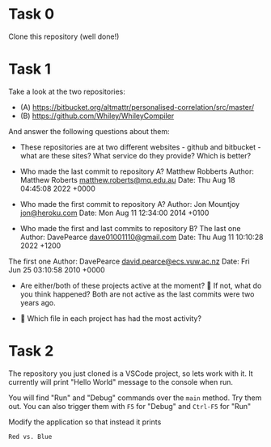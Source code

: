 # Task 0

Clone this repository (well done!)

# Task 1

Take a look at the two repositories:

  * (A) https://bitbucket.org/altmattr/personalised-correlation/src/master/
  * (B) https://github.com/Whiley/WhileyCompiler

And answer the following questions about them:

  * These repositories are at two different websites - github and bitbucket - what are these sites?  What service do they provide? Which is better?

  * Who made the last commit to repository A?
  Matthew Robberts
  Author: Matthew Roberts <matthew.roberts@mq.edu.au>
  Date:   Thu Aug 18 04:45:08 2022 +0000

  * Who made the first commit to repository A?
  Author: Jon Mountjoy <jon@heroku.com>
  Date:   Mon Aug 11 12:34:00 2014 +0100

  * Who made the first and last commits to repository B?
  The last one 
  Author: DavePearce <dave01001110@gmail.com>
  Date:   Thu Aug 11 10:10:28 2022 +1200

  The first one
  Author: DavePearce <david.pearce@ecs.vuw.ac.nz>
  Date:   Fri Jun 25 03:10:58 2010 +0000


  * Are either/both of these projects active at the moment? 🤔 If not, what do you think happened?
  Both are not active as the last commits were two years ago.

  * 🤔 Which file in each project has had the most activity?
  

# Task 2

The repository you just cloned is a VSCode project, so lets work with it.  It currently will print "Hello World" message to the console when run.

You will find "Run" and "Debug" commands over the `main` method.  Try them out.  You can also trigger them with `F5` for "Debug" and `Ctrl-F5` for "Run"

Modify the application so that instead it prints

~~~~~
Red vs. Blue
~~~~~

